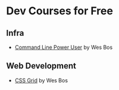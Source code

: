 # Dev Courses for Free

## Infra

* [Command Line Power User](https://commandlinepoweruser.com/) by Wes Bos

## Web Development

* [CSS Grid](https://cssgrid.io/) by Wes Bos

